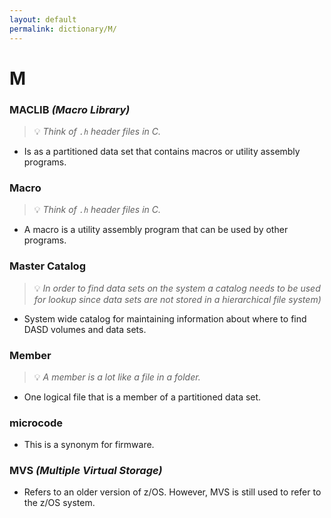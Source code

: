 ```yaml
---
layout: default
permalink: dictionary/M/
---
```


# M

### MACLIB *(Macro Library)*
> 💡 _Think of `.h` header files in C._

* Is as a partitioned data set that contains macros or utility assembly programs.

### Macro
> 💡 _Think of `.h` header files in C._

* A macro is a utility assembly program that can be used by other programs.

### Master Catalog
> 💡 _In order to find data sets on the system a catalog needs to be used for lookup since data sets are not stored in a hierarchical file system)_

* System wide catalog for maintaining information about where to find DASD volumes and data sets.

### Member
> 💡 _A member is a lot like a file in a folder._

* One logical file that is a member of a partitioned data set.

### microcode
* This is a synonym for firmware.

### MVS *(Multiple Virtual Storage)*
* Refers to an older version of z/OS. However, MVS is still used to refer to the z/OS system.